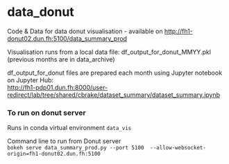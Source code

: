 # data_donut

Code & Data for data donut visualisation - available on 
http://fh1-donut02.dun.fh:5100/data_summary_prod

Visualisation runs from a local data file:
df_output_for_donut_MMYY.pkl
(previous months are in data_archive)

df_output_for_donut files are prepared each month using Jupyter notebook on Jupyter Hub:    
http://fh1-pdp01.dun.fh:8000/user-redirect/lab/tree/shared/cbrake/dataset_summary/dataset_summary.ipynb


### To run on donut server
Runs in conda virtual environment `data_vis`    

Command line to run from Donut server    
`bokeh serve data_summary_prod.py --port 5100  --allow-websocket-origin=fh1-donut02.dun.fh:5100`



